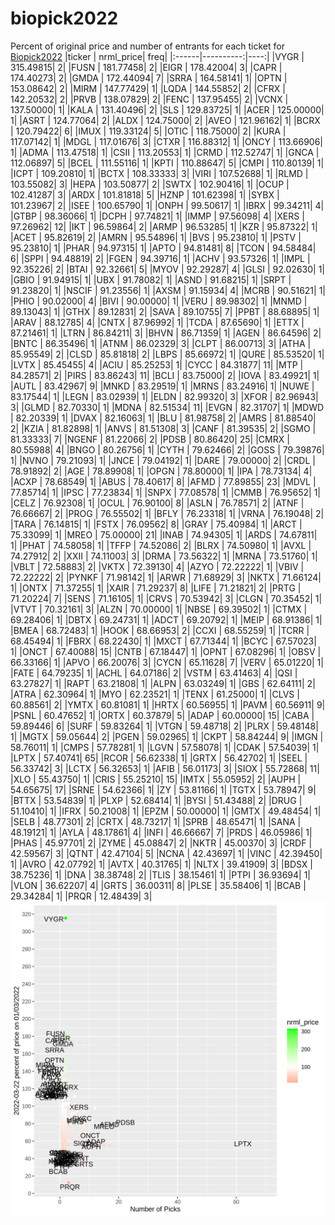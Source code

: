 # biopick2022
Percent of original price and number of entrants for each ticket for [Biopick2022](https://twitter.com/hashtag/Biopick2022)
|ticker | nrml_price| freq|
|:------|----------:|----:|
|VYGR   |  315.49815|    2|
|FUSN   |  181.77458|    2|
|EIGR   |  178.42004|    3|
|CAPR   |  174.40273|    2|
|GMDA   |  172.44094|    7|
|SRRA   |  164.58141|    1|
|OPTN   |  153.08642|    2|
|MIRM   |  147.77429|    1|
|LQDA   |  144.55852|    2|
|CFRX   |  142.20532|    2|
|PRVB   |  138.07829|    2|
|FENC   |  137.95455|    2|
|VCNX   |  137.50000|    1|
|KALA   |  131.40496|    2|
|SLS    |  129.83725|    1|
|ACER   |  125.00000|    1|
|ASRT   |  124.77064|    2|
|ALDX   |  124.75000|    2|
|AVEO   |  121.96162|    1|
|BCRX   |  120.79422|    6|
|IMUX   |  119.33124|    5|
|OTIC   |  118.75000|    2|
|KURA   |  117.07142|    1|
|MDGL   |  117.01676|    3|
|CTXR   |  116.88312|    1|
|ONCY   |  113.66906|    1|
|ADMA   |  113.47518|    1|
|CSII   |  113.20553|    1|
|CRMD   |  112.52747|    1|
|GNCA   |  112.06897|    5|
|BCEL   |  111.55116|    1|
|KPTI   |  110.88647|    5|
|CMPI   |  110.80139|    1|
|ICPT   |  109.20810|    1|
|BCTX   |  108.33333|    3|
|VIRI   |  107.52688|    1|
|RLMD   |  103.55082|    3|
|HEPA   |  103.50877|    2|
|SWTX   |  102.90416|    1|
|OCUP   |  102.41287|    3|
|ARDX   |  101.81818|    5|
|HZNP   |  101.62398|    1|
|SYBX   |  101.23967|    2|
|ISEE   |  100.65790|    1|
|ONPH   |   99.50617|    1|
|IBRX   |   99.34211|    4|
|GTBP   |   98.36066|    1|
|DCPH   |   97.74821|    1|
|IMMP   |   97.56098|    4|
|XERS   |   97.26962|   12|
|IKT    |   96.59864|    2|
|ARMP   |   96.53285|    1|
|KZR    |   95.87322|    1|
|ACET   |   95.82619|    2|
|AMRN   |   95.54896|    1|
|BVS    |   95.23810|    1|
|PSTV   |   95.23810|    1|
|PHAR   |   94.97315|    1|
|APTO   |   94.81481|    8|
|TCON   |   94.58484|    6|
|SPPI   |   94.48819|    2|
|FGEN   |   94.39716|    1|
|ACHV   |   93.57326|    1|
|IMPL   |   92.35226|    2|
|BTAI   |   92.32661|    5|
|MYOV   |   92.29287|    4|
|GLSI   |   92.02630|    1|
|GBIO   |   91.94915|    1|
|UBX    |   91.78082|    1|
|ASND   |   91.68215|    1|
|SRPT   |   91.23820|    1|
|NSCIF  |   91.23556|    1|
|AXSM   |   91.15934|    4|
|MCRB   |   90.51621|    1|
|PHIO   |   90.02000|    4|
|BIVI   |   90.00000|    1|
|VERU   |   89.98302|    1|
|MNMD   |   89.13043|    1|
|GTHX   |   89.12831|    2|
|SAVA   |   89.10755|    7|
|PPBT   |   88.68895|    1|
|ARAV   |   88.12785|    4|
|CNTX   |   87.96992|    1|
|TCDA   |   87.65690|    1|
|ETTX   |   87.21461|    1|
|LTRN   |   86.84211|    3|
|BHVN   |   86.71359|    1|
|AGEN   |   86.64596|    2|
|BNTC   |   86.35496|    1|
|ATNM   |   86.02329|    3|
|CLPT   |   86.00713|    3|
|ATHA   |   85.95549|    2|
|CLSD   |   85.81818|    2|
|LBPS   |   85.66972|    1|
|QURE   |   85.53520|    1|
|LVTX   |   85.45455|    4|
|ACIU   |   85.25253|    1|
|CYCC   |   84.31877|   11|
|MTP    |   84.28571|    2|
|PIRS   |   83.86243|   11|
|BCLI   |   83.75000|    2|
|IOVA   |   83.49921|    1|
|AUTL   |   83.42967|    9|
|MNKD   |   83.29519|    1|
|MRNS   |   83.24916|    1|
|NUWE   |   83.17544|    1|
|LEGN   |   83.02939|    1|
|ELDN   |   82.99320|    3|
|XFOR   |   82.96943|    3|
|GLMD   |   82.70330|    1|
|MDNA   |   82.51534|   11|
|EVGN   |   82.31707|    1|
|MDWD   |   82.20339|    1|
|DVAX   |   82.16063|    1|
|BLU    |   81.98758|    2|
|AMRS   |   81.88540|    2|
|KZIA   |   81.82898|    1|
|ANVS   |   81.51308|    3|
|CANF   |   81.39535|    2|
|SGMO   |   81.33333|    7|
|NGENF  |   81.22066|    2|
|PDSB   |   80.86420|   25|
|CMRX   |   80.55988|    4|
|BNGO   |   80.26756|    1|
|CYTH   |   79.62466|    2|
|GOSS   |   79.39876|    1|
|NVNO   |   79.21093|    1|
|JNCE   |   79.04192|    1|
|DARE   |   79.00000|    2|
|CRDL   |   78.91892|    2|
|AGE    |   78.89908|    1|
|OPGN   |   78.80000|    1|
|IPA    |   78.73134|    4|
|ACXP   |   78.68549|    1|
|ABUS   |   78.40617|    8|
|AFMD   |   77.89855|   23|
|MDVL   |   77.85714|    1|
|IPSC   |   77.23834|    1|
|SNPX   |   77.08578|    1|
|CMMB   |   76.95652|    1|
|CELZ   |   76.92308|    1|
|OCUL   |   76.90100|    8|
|ASLN   |   76.78571|    2|
|ATNF   |   76.66667|    2|
|PROG   |   76.55502|    1|
|BFLY   |   76.23318|    1|
|VRNA   |   76.19048|    2|
|TARA   |   76.14815|    1|
|FSTX   |   76.09562|    8|
|GRAY   |   75.40984|    1|
|ARCT   |   75.33099|    1|
|MREO   |   75.00000|   21|
|INAB   |   74.94305|    1|
|ARDS   |   74.67811|    1|
|PHAT   |   74.58058|    1|
|TFFP   |   74.52086|    2|
|BLRX   |   74.50980|    1|
|AVXL   |   74.27912|    2|
|XXII   |   74.11003|    3|
|DRMA   |   73.56322|    1|
|MRNA   |   73.51760|    1|
|VBLT   |   72.58883|    2|
|VKTX   |   72.39130|    4|
|AZYO   |   72.22222|    1|
|VBIV   |   72.22222|    2|
|PYNKF  |   71.98142|    1|
|ARWR   |   71.68929|    3|
|NKTX   |   71.66124|    1|
|ONTX   |   71.37255|    1|
|XAIR   |   71.29237|    8|
|LIFE   |   71.21821|    2|
|PRTG   |   71.20224|    7|
|SENS   |   71.16105|    1|
|CRVS   |   70.53942|    3|
|CLGN   |   70.35452|    1|
|VTVT   |   70.32161|    3|
|ALZN   |   70.00000|    1|
|NBSE   |   69.39502|    1|
|CTMX   |   69.28406|    1|
|DBTX   |   69.24731|    1|
|ADCT   |   69.20792|    1|
|MEIP   |   68.91386|    1|
|BMEA   |   68.72483|    1|
|HOOK   |   68.66953|    2|
|CCXI   |   68.55259|    1|
|TCRR   |   68.45494|    1|
|FBRX   |   68.22430|    1|
|MXCT   |   67.71344|    1|
|BCYC   |   67.57023|    1|
|ONCT   |   67.40088|   15|
|CNTB   |   67.18447|    1|
|OPNT   |   67.08296|    1|
|OBSV   |   66.33166|    1|
|APVO   |   66.20076|    3|
|CYCN   |   65.11628|    7|
|VERV   |   65.01220|    1|
|FATE   |   64.79235|    1|
|ACHL   |   64.07186|    2|
|VSTM   |   63.41463|    4|
|QSI    |   63.27827|    1|
|RAPT   |   63.21808|    1|
|ALPN   |   63.03249|    1|
|GBS    |   62.64111|    2|
|ATRA   |   62.30964|    1|
|MYO    |   62.23521|    1|
|TENX   |   61.25000|    1|
|CLVS   |   60.88561|    2|
|YMTX   |   60.81081|    1|
|HRTX   |   60.56955|    1|
|PAVM   |   60.56911|    9|
|PSNL   |   60.47652|    1|
|ORTX   |   60.37879|    5|
|ADAP   |   60.00000|   15|
|CABA   |   59.89446|    6|
|SURF   |   59.83264|    1|
|VTGN   |   59.48718|    2|
|PLRX   |   59.48148|    1|
|MGTX   |   59.05644|    2|
|PGEN   |   59.02965|    1|
|CKPT   |   58.84244|    9|
|IMGN   |   58.76011|    1|
|CMPS   |   57.78281|    1|
|LGVN   |   57.58078|    1|
|CDAK   |   57.54039|    1|
|LPTX   |   57.40741|   65|
|RCOR   |   56.62338|    1|
|GRTX   |   56.42702|    1|
|SEEL   |   56.33742|    3|
|LCTX   |   56.32653|    1|
|AFIB   |   56.01173|    3|
|SIOX   |   55.72868|   11|
|XLO    |   55.43750|    1|
|CRIS   |   55.25210|   15|
|IMTX   |   55.05952|    2|
|AUPH   |   54.65675|   17|
|SRNE   |   54.62366|    1|
|ZY     |   53.81166|    1|
|TGTX   |   53.78947|    9|
|BTTX   |   53.54839|    1|
|PLXP   |   52.68414|    1|
|BYSI   |   51.43488|    2|
|DRUG   |   51.10410|    1|
|IFRX   |   50.21008|    1|
|EPZM   |   50.00000|    1|
|GMTX   |   49.48454|    1|
|SELB   |   48.77301|    2|
|CRTX   |   48.73217|    1|
|SPRB   |   48.65471|    1|
|SANA   |   48.19121|    1|
|AYLA   |   48.17861|    4|
|INFI   |   46.66667|    7|
|PRDS   |   46.05986|    1|
|PHAS   |   45.97701|    2|
|ZYME   |   45.08847|    2|
|NKTR   |   45.00370|    3|
|CRDF   |   42.59567|    3|
|QTNT   |   42.47104|    5|
|NCNA   |   42.43697|    1|
|VINC   |   42.39450|    1|
|AVRO   |   42.07792|    1|
|AVTX   |   40.31765|    1|
|NLTX   |   39.41909|    3|
|BDSX   |   38.75236|    1|
|DNA    |   38.38748|    2|
|TLIS   |   38.15461|    1|
|PTPI   |   36.93694|    1|
|VLON   |   36.62207|    4|
|GRTS   |   36.00311|    8|
|PLSE   |   35.58406|    1|
|BCAB   |   29.34284|    1|
|PRQR   |   12.48439|    3|
![retvspicks](biopicks.png?raw=true)

